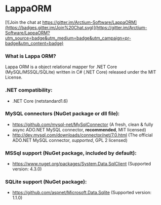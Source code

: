 # LappaORM

[![Join the chat at https://gitter.im/Arctium-Software/LappaORM](https://badges.gitter.im/Join%20Chat.svg)](https://gitter.im/Arctium-Software/LappaORM?utm_source=badge&utm_medium=badge&utm_campaign=pr-badge&utm_content=badge)

### What is Lappa ORM?
Lappa ORM is a object relational mapper for .NET Core (MySQL/MSSQL/SQLite) written in C# (.NET Core) released under the MIT License.

### .NET compatibility:
- .NET Core (netstandard1.6)

### MySQL connectors (NuGet package or dll file):
- https://github.com/mysql-net/MySqlConnector (A fresh, clean & fully async ADO.NET MySQL connector, **recommended**, MIT licensed)
- http://dev.mysql.com/downloads/connector/net/7.0.html (The official ADO.NET MySQL connector, *supported*, GPL 2 licensed)

### MSSql support (NuGet package, included by default):
- https://www.nuget.org/packages/System.Data.SqlClient (Supported version: 4.3.0)

### SQLite support (NuGet package):
- https://github.com/aspnet/Microsoft.Data.Sqlite (Supported version: 1.1.0)
